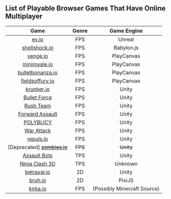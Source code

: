 ## List of Playable Browser Games That Have Online Multiplayer

| Game | Genre | Game Engine |
| :-: | :-: | :-: |
| [ev.io](https://ev.io) | FPS | Unreal |
| [shellshock.io](https://shellshock.io) | FPS | Babylon.js |
| [venge.io](https://venge.io) | FPS | PlayCanvas |
| [miniroyale.io](https://miniroyale.io) | FPS | PlayCanvas |
| [bulletbonanza.io](https://bulletbonanza.io) | FPS | PlayCanvas |
| [fieldsoffury.io](https://fieldsoffury.io) | FPS | PlayCanvas |
| [krunker.io](https://krunker.io) | FPS | Unity |
| [Bullet Force](https://crazygames.com/game/bullet-force-multiplayer) | FPS | Unity |
| [Rush Team](https://crazygames.com/game/rush-team) | FPS | Unity |
| [Forward Assault](https://crazygames.com/game/forward-assault) | FPS | Unity |
| [POLYBLICY](https://crazygames.com/game/polyblicy) | FPS | Unity |
| [War Attack](https://crazygames.com/game/war-attack) | FPS | Unity |
| [repuls.io](https://repuls.io) | FPS | Unity |
| [Deprecated] [~~zombies.io~~](https://zombies.io) | ~~FPS~~ | ~~Unity~~ |
| [Assault Bots](https://crazygames.com/game/bot-machines) | TPS | Unity |
| [Ninja Clash 3D](https://clash3d.com/ninjaclash3d) | TPS | Unknown |
| [betrayal.io](betrayal.io) | 2D | Unity |
| [bruh.io](https://bruh.io) | 2D | PixiJS |
| [kirka.io](https://kirka.io) | FPS | (Possibly Minecraft Source) |
